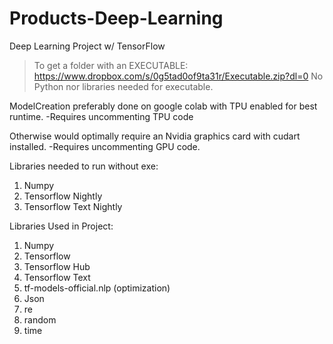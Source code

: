 # Products-Deep-Learning
Deep Learning Project w/ TensorFlow

> To get a folder with an EXECUTABLE:  
https://www.dropbox.com/s/0g5tad0of9ta31r/Executable.zip?dl=0
No Python nor libraries needed for executable.

ModelCreation preferably done on google colab with TPU enabled for best runtime.
-Requires uncommenting TPU code

Otherwise would optimally require an Nvidia graphics card with cudart installed.
-Requires uncommenting GPU code.

Libraries needed to run without exe:
1. Numpy
2. Tensorflow Nightly
4. Tensorflow Text Nightly

Libraries Used in Project:
1. Numpy
2. Tensorflow
3. Tensorflow Hub
4. Tensorflow Text
5. tf-models-official.nlp (optimization)
6. Json
7. re
9. random
10. time
